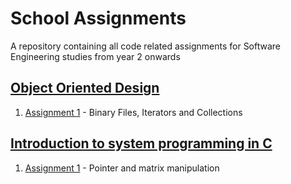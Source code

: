# School Assignments
A repository containing all code related assignments for Software Engineering studies from year 2 onwards
## [Object Oriented Design](https://github.com/Tokyros/school-assignments/tree/master/OOD)
1. [Assignment 1](https://github.com/Tokyros/school-assignments/tree/master/OOD/HW_1) - Binary Files, Iterators and Collections

## [Introduction to system programming in C](https://github.com/Tokyros/school-assignments/tree/master/C)
1. [Assignment 1](https://github.com/Tokyros/school-assignments/tree/master/OOD/HW1) - Pointer and matrix manipulation
